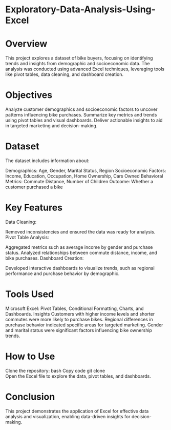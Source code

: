 # Exploratory-Data-Analysis-Using-Excel
# Overview
This project explores a dataset of bike buyers, focusing on identifying trends and insights from demographic and socioeconomic data. The analysis was conducted using advanced Excel techniques, leveraging tools like pivot tables, data cleaning, and dashboard creation.

# Objectives
Analyze customer demographics and socioeconomic factors to uncover patterns influencing bike purchases.
Summarize key metrics and trends using pivot tables and visual dashboards.
Deliver actionable insights to aid in targeted marketing and decision-making.
# Dataset
The dataset includes information about:

Demographics: Age, Gender, Marital Status, Region
Socioeconomic Factors: Income, Education, Occupation, Home Ownership, Cars Owned
Behavioral Metrics: Commute Distance, Number of Children
Outcome: Whether a customer purchased a bike
# Key Features
Data Cleaning:

Removed inconsistencies and ensured the data was ready for analysis.
Pivot Table Analysis:

Aggregated metrics such as average income by gender and purchase status.
Analyzed relationships between commute distance, income, and bike purchases.
Dashboard Creation:

Developed interactive dashboards to visualize trends, such as regional performance and purchase behavior by demographic.
# Tools Used
Microsoft Excel:
Pivot Tables, Conditional Formatting, Charts, and Dashboards.
Insights
Customers with higher income levels and shorter commutes were more likely to purchase bikes.
Regional differences in purchase behavior indicated specific areas for targeted marketing.
Gender and marital status were significant factors influencing bike ownership trends.
# How to Use
Clone the repository:
bash
Copy code
git clone <repository-link>  
Open the Excel file to explore the data, pivot tables, and dashboards.
# Conclusion
This project demonstrates the application of Excel for effective data analysis and visualization, enabling data-driven insights for decision-making.
